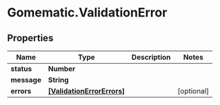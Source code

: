 # Gomematic.ValidationError

## Properties

Name | Type | Description | Notes
------------ | ------------- | ------------- | -------------
**status** | **Number** |  | 
**message** | **String** |  | 
**errors** | [**[ValidationErrorErrors]**](ValidationErrorErrors.md) |  | [optional] 


